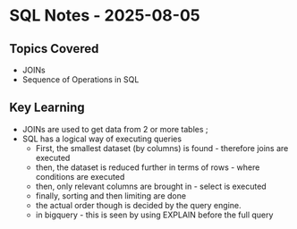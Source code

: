 # SQL Notes - 2025-08-05

## Topics Covered
- JOINs
- Sequence of Operations in SQL

## Key Learning
- JOINs are used to get data from 2 or more tables ;
- SQL has a logical way of executing queries
  - First, the smallest dataset (by columns) is found - therefore joins are executed
  - then, the dataset is reduced further in terms of rows - where conditions are executed
  - then, only relevant columns are brought in - select is executed
  - finally, sorting and then limiting are done
  - the actual order though is decided by the query engine.
  - in bigquery - this is seen by using EXPLAIN before the full query 